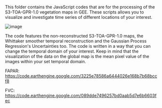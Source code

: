 This folder contains the JavaScript codes that are for the processing of the S3-TOA-GPR-1.0 vegetation maps in GEE. These scripts allows you to visualize and investigate time series of different locations of your interest.

![image](https://user-images.githubusercontent.com/123364246/219391936-898085ea-9b5b-4a14-b8f8-5efbf0130be3.png)


The code features the non-reconstructed S3-TOA-GPR-1.0 maps, the Whittaker smoother temporal reconstruction and the Gaussian Process Regression's Uncertainties too. The code is written in a way that you can change the temporal domain of your interest. Keep in mind that the visualization of the data on the global map is the mean pixel value of the images within your set temporal domain.



FAPAR:
https://code.earthengine.google.com/3225e78586a6444026e168b7b68bccf8	


FVC:
https://code.earthengine.google.com/089dde7496257bd0aab5d7e6b6603fec
